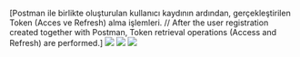 [Postman ile birlikte oluşturulan kullanıcı kaydının ardından, gerçekleştirilen Token (Acces ve Refresh) alma işlemleri. // After the user registration created together with Postman, Token retrieval operations (Access and Refresh) are performed.]
![](Asp.NetCoreAPI-JsonWebToken/blob/main/projectphotos/Swagger.png)
![](Asp.NetCoreAPI-JsonWebToken/projectphotos/PostmanUser.png)
![](Asp.NetCoreAPI-JsonWebToken/projectphotos/PostmanCreateToken.png)

